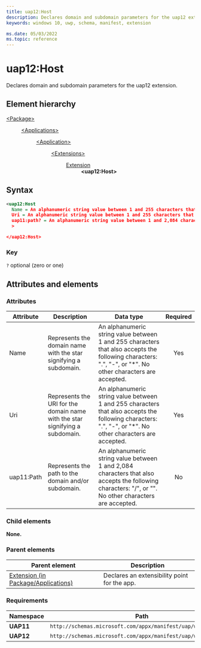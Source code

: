 ```yaml
---
title: uap12:Host
description: Declares domain and subdomain parameters for the uap12 extension.
keywords: windows 10, uwp, schema, manifest, extension

ms.date: 05/03/2022
ms.topic: reference
---
```


# uap12:Host

Declares domain and subdomain parameters for the uap12 extension.

## Element hierarchy

<dl>
<dt><a href="element-package.md">&lt;Package&gt;</a></dt>
<dd>
<dl>
<dt><a href="element-applications.md">&lt;Applications&gt;</a></dt>
<dd>
<dl>
<dt><a href="element-application.md">&lt;Application&gt;</a></dt>
<dd>
<dl>
<dt><a href="element-extensions.md">&lt;Extensions&gt;</a></dt>
<dd>
<dl>
<dt><a href="element-extension.md">Extension</a></dt>
<dd><strong>&lt;uap12:Host&gt;</strong></dd>
</dl>
</dd>
</dl>
</dd>
</dl>
</dd>
</dl>
</dd>
</dl>

## Syntax

``` XML
<uap12:Host
  Name = An alphanumeric string value between 1 and 255 characters that also accepts the following characters: ".", "-", or "*". No other characters are accepted. Represents the domain name with the star signifying a subdomain.
  Uri = An alphanumeric string value between 1 and 255 characters that also accepts the following characters: ".", "-", or "*". No other characters are accepted. Represents the URI for the domain name with the star signifying a subdomain.
  uap11:path? = An alphanumeric string value between 1 and 2,084 characters that also accepts the following characters: "/", or "\". No other characters are accepted. Represents the path to the domain and/or subdomain.
  >

</uap12:Host>
```

### Key

`?` optional (zero or one)

## Attributes and elements

### Attributes

| Attribute | Description | Data type | Required |
|-|-|-|:-:|
| Name | Represents the domain name with the star signifying a subdomain. | An alphanumeric string value between 1 and 255 characters that also accepts the following characters: ".", "-", or "*". No other characters are accepted. | Yes |
| Uri | Represents the URI for the domain name with the star signifying a subdomain. | An alphanumeric string value between 1 and 255 characters that also accepts the following characters: ".", "-", or "*". No other characters are accepted. | Yes |
| uap11:Path | Represents the path to the domain and/or subdomain. | An alphanumeric string value between 1 and 2,084 characters that also accepts the following characters: "/", or "\". No other characters are accepted. | No |

### Child elements

**None.**

### Parent elements

| Parent element | Description |
|-|-|
| [Extension (in Package/Applications)](element-extension.md) | Declares an extensibility point for the app. |

### Requirements

| Namespace | Path |
|-|-|
| **UAP11** | `http://schemas.microsoft.com/appx/manifest/uap/windows/10/11` |
| **UAP12** | `http://schemas.microsoft.com/appx/manifest/uap/windows/10/12` |